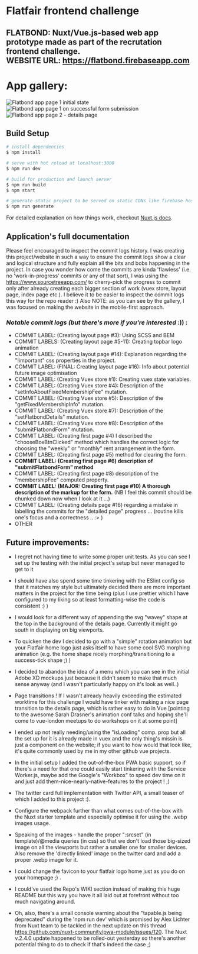 # Flatfair frontend challenge
**FLATBOND: Nuxt/Vue.js-based web app prototype made as part of the recrutation frontend challenge.**
<br>
**WEBSITE URL: https://flatbond.firebaseapp.com**
----- 
# App gallery: 
![Flatbond app page 1 initial state](repo_readme_assets/Flatbond_1.png)
![Flatbond app page 1 on successful form submission](repo_readme_assets/Flatbond_2.png)
![Flatbond app page 2 - details page](repo_readme_assets/Flatbond_3.png)      

## Build Setup

``` bash
# install dependencies
$ npm install

# serve with hot reload at localhost:3000
$ npm run dev

# build for production and launch server
$ npm run build
$ npm start

# generate static project to be served on static CDNs like firebase hosting
$ npm run generate
```

For detailed explanation on how things work, checkout [Nuxt.js docs](https://nuxtjs.org).

## Application's full documentation 
Please feel encouraged to inspect the commit logs history. 
I was creating this project/website in such a way to ensure 
the commit logs show a clear and logical structure and fully
explain all the bits and bobs happening in the project.
In case you wonder how come the commits are kinda 'flawless' 
(i.e. no 'work-in-progress' commits or any of that sort), I 
was using the https://www.sourcetreeapp.com/ to cherry-pick 
the progress to commit only after already  creating each bigger 
section of work (vuex store, layout page, index page etc.). 
I believe it to be easier to inspect the commit logs this way 
for the repo reader :) 
Also NOTE: as you can see by the gallery, I was focused on 
making the website in the mobile-first approach.

### _Notable commit logs (but there's more if you're interested_ :)) : 
- COMMIT LABEL: (Creating layout page #3): Using SCSS and BEM 
- COMMIT LABELS: (Creating layout page #5-11): Creating topbar logo animation
- COMMIT LABEL: (Creating layout page #14): Explanation regarding the "!important" css properties in the project.
- COMMIT LABEL: (FINAL: Creating layout page #16): Info about potential future image optimisation 
- COMMIT LABEL: (Creating Vuex store #1): Creating vuex state variables. 
- COMMIT LABEL: (Creating Vuex store #4): Description of the "setInfoAboutFixedMembershipFee" mutation. 
- COMMIT LABEL: (Creating Vuex store #5): Description of the "getFixedMembershipInfo" mutation. 
- COMMIT LABEL: (Creating Vuex store #7): Description of the "setFlatbondDetails" mutation. 
- COMMIT LABEL: (Creating Vuex store #8): Description of the "submitFlatbondForm" mutation. 
- COMMIT LABEL: (Creating first page #4) I described the "chooseBoxBtnClicked" method which handles the correct logic for choosing the "weekly" or "monthly" rent arrangement in the form.
- COMMIT LABEL: (Creating first page #5) method for clearing the form.
- **COMMIT LABEL: (Creating first page #6) description of "submitFlatbondForm" method**
- COMMIT LABEL: (Creating first page #8) description of the "membershipFee" computed property.
- **COMMIT LABEL: (MAJOR: Creating first page #10) A thorough description of the markup for the form.** (NB I feel this commit should be chunked down now when I look at it ...)
- COMMIT LABEL: (Creating details page #16) regarding a mistake in labelling the commits for the "detailed page" progress ... (routine kills one's focus and a correctness .. :> )  
- OTHER


## Future improvements: 
- I regret not having time to write some proper unit tests. As you can see I set up the testing with the initial project's setup but never managed to get to it 
- I should have also spend some time tinkering with the ESlint config so that it matches my style but ultimately decided there are more important matters in the project for the time being (plus I use prettier which I have configured to my liking so at least formatting-wise the code is consistent :) )  
- I would look for a different way of appending the svg "wavey" shape at the top in the background of the details page. Currently it might go south in displaying on big viewports.
- To quicken the dev I decided to go with a "simple" rotation animation but your Flatfair home logo just asks itself to have some cool SVG morphing animation (e.g. the home shape nicely morphing/transitioning to a success-tick shape ;) )
- I decided to abandon the idea of a menu which you can see in the initial Adobe XD mockups just because it didn't seem to make that much sense anyway (and I wasn't particularly happy on it's look as well..) 
- Page transitions ! If I wasn't already heavily exceeding the estimated worktime for this challenge I would have tinker with making a nice page transition to the details page, which is rather easy to do in Vue [pointing to the awesome Sarah Drasner's animation conf talks and hoping she'll come to vue-london meetups to do workshops on it at some point]    
- I ended up not really needing/using the "isLoading" comp. prop but all the set up for it is already made in vuex and the only thing's missin is just a <v-progress-circular> component on the website; if you want to how would that look like, it's quite commonly used by me in my other github vue projects.
- In the initial setup I added the out-of-the-box PWA basic support, so if there's a need for that one could easily start tinkering with the Service Worker.js, maybe add the Google's "Workbox" to speed dev time on it and just add them-nice-nearly-native-features to the project ! ;)  
- The twitter card full implementation with Twitter API, a small teaser of which I added to this project :). 
- Configure the webpack further than what comes out-of-the-box with the Nuxt starter template and especially optimise it for using the .webp images usage.
- Speaking of the images - handle the proper ":srcset" (in template)/@media queries (in css) so that we don't load those big-sized image on all the viewports but rather a smaller one for smaller devices. Also remove the 'directly linked' image on the twitter card and add a proper .webp image for it.   
- I could change the favicon to your flatfair logo home just as you do on your homepage ;) .
- I could've used the Repo's WIKI section instead of making this huge README but this way you have it all laid out at forefront without too much navigating around. 
  
- Oh, also, there's a small console warning about the "tapable.js being deprecated" during the 'npm run dev' which is promised by Alex Lichter from Nuxt team to be tackled in the next update on this thread https://github.com/nuxt-community/pwa-module/issues/120. The Nuxt v.2.4.0 update happened to be rolled-out yesterday so there's another potential thing to do to check if that's indeed the case ;)   
